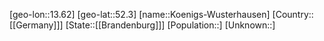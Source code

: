 ﻿---
location: [52.3,13.62]
type: City
tags:
- geo/City


SpocWebEntityId: 31742
isDeleted: false
confidential: public

---
[geo-lon::13.62]
[geo-lat::52.3]
[name::Koenigs-Wusterhausen]
[Country::[[Germany]]]
[State::[[Brandenburg]]]
[Population::]
[Unknown::]


